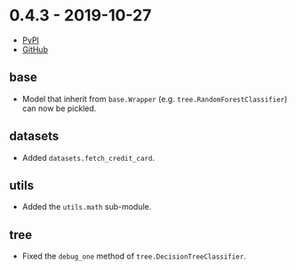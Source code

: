 # 0.4.3 - 2019-10-27

- [PyPI](https://pypi.org/project/river/0.4.3/)
- [GitHub](https://github.com/river-ml/river/releases/tag/0.4.3)

## base

- Model that inherit from `base.Wrapper` (e.g. `tree.RandomForestClassifier`) can now be pickled.

## datasets

- Added `datasets.fetch_credit_card`.

## utils

- Added the `utils.math` sub-module.

## tree

- Fixed the `debug_one` method of `tree.DecisionTreeClassifier`.
